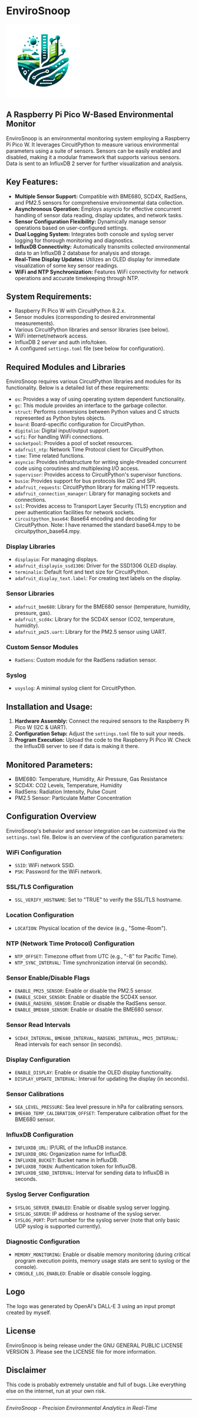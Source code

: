 # EnviroSnoop

<img src="assets/envirosnoop_logo.png" width="200px" />

## A Raspberry Pi Pico W-Based Environmental Monitor

EnviroSnoop is an environmental monitoring system employing a Raspberry Pi Pico W. It leverages CircuitPython to measure various environmental parameters using a suite of sensors. Sensors can be easily enabled and disabled, making it a modular framework that supports various sensors. Data is sent to an InfluxDB 2 server for further visualization and analysis.

## Key Features:

- **Multiple Sensor Support:** Compatible with BME680, SCD4X, RadSens, and PM2.5 sensors for comprehensive environmental data collection.
- **Asynchronous Operation:** Employs asyncio for effective concurrent handling of sensor data reading, display updates, and network tasks.
- **Sensor Configuration Flexibility:** Dynamically manage sensor operations based on user-configured settings.
- **Dual Logging System:** Integrates both console and syslog server logging for thorough monitoring and diagnostics.
- **InfluxDB Connectivity:** Automatically transmits collected environmental data to an InfluxDB 2 database for analysis and storage.
- **Real-Time Display Updates:** Utilizes an OLED display for immediate visualization of some key sensor readings.
- **WiFi and NTP Synchronization:** Features WiFi connectivity for network operations and accurate timekeeping through NTP.

## System Requirements:

- Raspberry Pi Pico W with CircuitPython 8.2.x.
- Sensor modules (corresponding to desired environmental measurements).
- Various CircuitPython libraries and sensor libraries (see below).
- WiFi internet/network access.
- InfluxDB 2 server and auth info/token.
- A configured `settings.toml` file (see below for configuration).

## Required Modules and Libraries

EnviroSnoop requires various CircuitPython libraries and modules for its functionality. Below is a detailed list of these requirements:

- `os`: Provides a way of using operating system dependent functionality.
- `gc`: This module provides an interface to the garbage collector.
- `struct`: Performs conversions between Python values and C structs represented as Python bytes objects.
- `board`: Board-specific configuration for CircuitPython.
- `digitalio`: Digital input/output support.
- `wifi`: For handling WiFi connections.
- `socketpool`: Provides a pool of socket resources.
- `adafruit_ntp`: Network Time Protocol client for CircuitPython.
- `time`: Time related functions.
- `asyncio`: Provides infrastructure for writing single-threaded concurrent code using coroutines and multiplexing I/O access.
- `supervisor`: Provides access to CircuitPython's supervisor functions.
- `busio`: Provides support for bus protocols like I2C and SPI.
- `adafruit_requests`: CircuitPython library for making HTTP requests.
- `adafruit_connection_manager`: Library for managing sockets and connections.
- `ssl`: Provides access to Transport Layer Security (TLS) encryption and peer authentication facilities for network sockets.
- `circuitpython_base64`: Base64 encoding and decoding for CircuitPython. Note: I have renamed the standard base64.mpy to be circuitpython_base64.mpy.

### Display Libraries
- `displayio`: For managing displays.
- `adafruit_displayio_ssd1306`: Driver for the SSD1306 OLED display.
- `terminalio`: Default font and text size for CircuitPython.
- `adafruit_display_text.label`: For creating text labels on the display.

### Sensor Libraries
- `adafruit_bme680`: Library for the BME680 sensor (temperature, humidity, pressure, gas).
- `adafruit_scd4x`: Library for the SCD4X sensor (CO2, temperature, humidity).
- `adafruit_pm25.uart`: Library for the PM2.5 sensor using UART.

### Custom Sensor Modules
- `RadSens`: Custom module for the RadSens radiation sensor.

### Syslog
- `usyslog`: A minimal syslog client for CircuitPython.

## Installation and Usage:

1. **Hardware Assembly:** Connect the required sensors to the Raspberry Pi Pico W (I2C & UART).
2. **Configuration Setup:** Adjust the `settings.toml` file to suit your needs.
3. **Program Execution:** Upload the code to the Raspberry Pi Pico W. Check the InfluxDB server to see if data is making it there.

## Monitored Parameters:

- BME680: Temperature, Humidity, Air Pressure, Gas Resistance
- SCD4X: CO2 Levels, Temperature, Humidity
- RadSens: Radiation Intensity, Pulse Count
- PM2.5 Sensor: Particulate Matter Concentration

## Configuration Overview

EnviroSnoop's behavior and sensor integration can be customized via the `settings.toml` file. Below is an overview of the configuration parameters:

### WiFi Configuration
- `SSID`: WiFi network SSID.
- `PSK`: Password for the WiFi network.

### SSL/TLS Configuration
- `SSL_VERIFY_HOSTNAME`: Set to "TRUE" to verify the SSL/TLS hostname.

### Location Configuration
- `LOCATION`: Physical location of the device (e.g., "Some-Room").

### NTP (Network Time Protocol) Configuration
- `NTP_OFFSET`: Timezone offset from UTC (e.g., "-8" for Pacific Time).
- `NTP_SYNC_INTERVAL`: Time synchronization interval (in seconds).

### Sensor Enable/Disable Flags
- `ENABLE_PM25_SENSOR`: Enable or disable the PM2.5 sensor.
- `ENABLE_SCD4X_SENSOR`: Enable or disable the SCD4X sensor.
- `ENABLE_RADSENS_SENSOR`: Enable or disable the RadSens sensor.
- `ENABLE_BME680_SENSOR`: Enable or disable the BME680 sensor.

### Sensor Read Intervals
- `SCD4X_INTERVAL`, `BME680_INTERVAL`, `RADSENS_INTERVAL`, `PM25_INTERVAL`: Read intervals for each sensor (in seconds).

### Display Configuration
- `ENABLE_DISPLAY`: Enable or disable the OLED display functionality.
- `DISPLAY_UPDATE_INTERVAL`: Interval for updating the display (in seconds).

### Sensor Calibrations
- `SEA_LEVEL_PRESSURE`: Sea level pressure in hPa for calibrating sensors.
- `BME680_TEMP_CALIBRATION_OFFSET`: Temperature calibration offset for the BME680 sensor.

### InfluxDB Configuration
- `INFLUXDB_URL`: IP/URL of the InfluxDB instance.
- `INFLUXDB_ORG`: Organization name for InfluxDB.
- `INFLUXDB_BUCKET`: Bucket name in InfluxDB.
- `INFLUXDB_TOKEN`: Authentication token for InfluxDB.
- `INFLUXDB_SEND_INTERVAL`: Interval for sending data to InfluxDB in seconds.

### Syslog Server Configuration
- `SYSLOG_SERVER_ENABLED`: Enable or disable syslog server logging.
- `SYSLOG_SERVER`: IP address or hostname of the syslog server.
- `SYSLOG_PORT`: Port number for the syslog server (note that only basic UDP syslog is supported currently).

### Diagnostic Configuration
- `MEMORY_MONITORING`: Enable or disable memory monitoring (during critical program execution points, memory usage stats are sent to syslog or the console).
- `CONSOLE_LOG_ENABLED`: Enable or disable console logging.

## Logo

The logo was generated by OpenAI's DALL-E 3 using an input prompt created by myself.

## License

EnviroSnoop is being release under the GNU GENERAL PUBLIC LICENSE VERSION 3. Please see the LICENSE file for more information. 

## Disclaimer

This code is probably extremely unstable and full of bugs. Like everything else on the internet, run at your own risk.

---

*EnviroSnoop - Precision Environmental Analytics in Real-Time*
